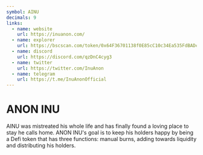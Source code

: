 ```yaml
---
symbol: AINU
decimals: 9
links:
  - name: website
    url: https://inuanon.com/
  - name: explorer
    url: https://bscscan.com/token/0x64F36701138f0E85cC10c34Ea535FdBADcB54147
  - name: discord
    url: https://discord.com/qzDnC4cyg3
  - name: twitter
    url: https://twitter.com/InuAnon
  - name: telegram
    url: https://t.me/InuAnonOfficial
---
```


# ANON INU

AINU was mistreated his whole life and has finally found a loving place to stay he calls home. ANON INU's goal is to keep his holders happy by being a Defi token that has three functions: manual burns, adding towards liquidity and distributing his holders.
